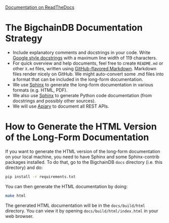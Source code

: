 [Documentation on ReadTheDocs](http://bigchaindb.readthedocs.org/)

# The BigchainDB Documentation Strategy

* Include explanatory comments and docstrings in your code. Write [Google style docstrings](https://google.github.io/styleguide/pyguide.html?showone=Comments#Comments) with a maximum line width of 119 characters.
* For quick overview and help documents, feel free to create `README.md` or other `X.md` files, written using [GitHub-flavored Markdown](https://help.github.com/categories/writing-on-github/). Markdown files render nicely on GitHub. We might auto-convert some .md files into a format that can be included in the long-form documentation.
* We use [Sphinx](http://www.sphinx-doc.org/en/stable/) to generate the long-form documentation in various formats (e.g. HTML, PDF).
* We also use [Sphinx](http://www.sphinx-doc.org/en/stable/) to generate Python code documentation (from docstrings and possibly other sources).
* We will use [Apiary](https://apiary.io/) to document all REST APIs.

# How to Generate the HTML Version of the Long-Form Documentation

If you want to generate the HTML version of the long-form documentation on your local machine, you need to have Sphinx and some Sphinx-contrib packages installed. To do that, go to the BigchainDB `docs` directory (i.e. this directory) and do:
```bash
pip install -r requirements.txt
```
You can then generate the HTML documentation by doing:
```bash
make html
```
The generated HTML documentation will be in the `docs/build/html` directory. You can view it by opening `docs/build/html/index.html` in your web browser.
